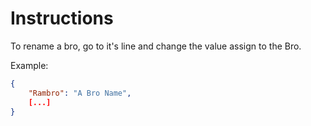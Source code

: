 # Instructions

To rename a bro, go to it's line and change the value assign to the Bro.  

Example:

```json
{
    "Rambro": "A Bro Name",
    [...]
}